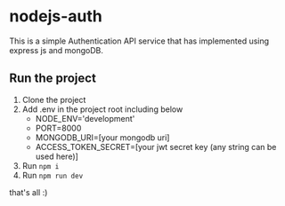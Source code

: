 # nodejs-auth

This is a simple Authentication API service that has implemented using express js and mongoDB.

## Run the project

1. Clone the project
2. Add .env in the project root including below
    - NODE_ENV='development'
    - PORT=8000
    - MONGODB_URI=[your mongodb uri]
    - ACCESS_TOKEN_SECRET=[your jwt secret key (any string can be used here)]
3. Run `npm i`
4. Run `npm run dev`

that's all :)
